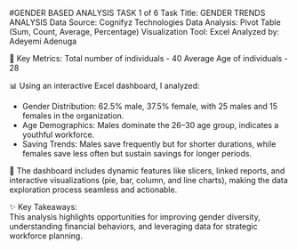 #GENDER BASED ANALYSIS
TASK 1 of 6
Task Title: GENDER TRENDS ANALYSIS 
Data Source: Cognifyz Technologies 
Data Analysis: Pivot Table (Sum, Count, Average, Percentage)
Visualization Tool: Excel
Analyzed by: Adeyemi Adenuga 

🌟 Key Metrics:
Total number of individuals - 40
Average Age of individuals - 28

📊 Using an interactive Excel dashboard, I analyzed:  
- Gender Distribution: 62.5% male, 37.5% female, with 25 males and 15 females in the organization.  
- Age Demographics: Males dominate the 26–30 age group, indicates a youthful workforce.  
- Saving Trends: Males save frequently but for shorter durations, while females save less often but sustain savings for longer periods.  

🔗 The dashboard includes dynamic features like slicers, linked reports, and interactive visualizations (pie, bar, column, and line charts), making the data exploration process seamless and actionable.  

✨ Key Takeaways:  
This analysis highlights opportunities for improving gender diversity, understanding financial behaviors, and leveraging data for strategic workforce planning.  
